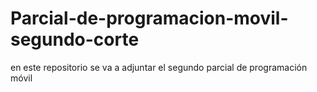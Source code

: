# Parcial-de-programacion-movil-segundo-corte
en este repositorio se va a adjuntar el segundo parcial de programación móvil 

